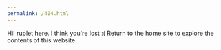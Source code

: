 ```yaml
---
permalink: /404.html
---
```

Hi! ruplet here. I think you're lost :( Return to the home site to explore the contents of this website.

